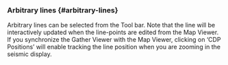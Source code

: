 ### Arbitrary lines {#arbitrary-lines}

Arbitrary lines can be selected from the Tool bar. Note that the line will be interactively updated when the line-points are edited from the Map Viewer. If you synchronize the Gather Viewer with the Map Viewer, clicking on ‘CDP Positions’ will enable tracking the line position when you are zooming in the seismic display.